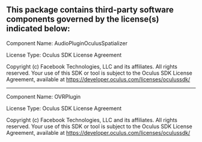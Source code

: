 This package contains third-party software components governed by the license(s) indicated below:
---------

Component Name: AudioPluginOculusSpatializer

License Type: Oculus SDK License Agreement

Copyright (c) Facebook Technologies, LLC and its affiliates. All rights reserved.
Your use of this SDK or tool is subject to the Oculus SDK License Agreement, available at https://developer.oculus.com/licenses/oculussdk/

---------
Component Name: OVRPlugin

License Type: Oculus SDK License Agreement

Copyright (c) Facebook Technologies, LLC and its affiliates. All rights reserved.
Your use of this SDK or tool is subject to the Oculus SDK License Agreement, available at https://developer.oculus.com/licenses/oculussdk/
